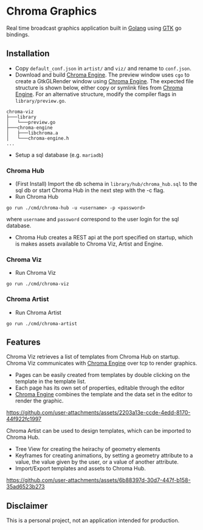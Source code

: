 # Chroma Graphics
Real time broadcast graphics application built in [Golang][go] using [GTK][gotk] go bindings.

## Installation

- Copy `default_conf.json` in `artist/` and `viz/` and rename to `conf.json`.
- Download and build [Chroma Engine][chroma-engine].
The preview window uses `cgo` to create a GtkGLRender window using [Chroma Engine][chroma-engine].
The expected file structure is shown below, either copy or symlink files from [Chroma Engine][chroma-engine].
For an alternative structure, modify the compiler flags in `library/preview.go`.

```
chroma-viz
├───library
│   └───preview.go
├───chroma-engine
│   ├───libchroma.a
│   └───chroma-engine.h
...
```

- Setup a sql database (e.g. `mariadb`)

### Chroma Hub 

- (First Install) Import the db schema in `library/hub/chroma_hub.sql` to the sql db or start Chroma Hub in the next step with the -c flag.
- Run Chroma Hub 
```
go run ./cmd/chroma-hub -u <username> -p <password>
```
where `username` and `password` correspond to the user login for the sql database. 

- Chroma Hub creates a REST api at the port specified on startup, which is makes assets available to Chroma Viz, Artist and Engine.

### Chroma Viz

- Run Chroma Viz
```
go run ./cmd/chroma-viz
```
### Chroma Artist 

- Run Chroma Artist
```
go run ./cmd/chroma-artist
```

## Features

Chroma Viz retrieves a list of templates from Chroma Hub on startup.
Chroma Viz communicates with [Chroma Engine][chroma-engine] over tcp to render graphics.

- Pages can be easily created from templates by double clicking on the template in the template list.
- Each page has its own set of properties, editable through the editor
- [Chroma Engine][chroma-engine] combines the template and the data set in the editor to render the graphic.

https://github.com/user-attachments/assets/2203a13e-ccde-4edd-8170-44f922fc1997

Chroma Artist can be used to design templates, which can be imported to Chroma Hub.

- Tree View for creating the heirachy of geometry elements
- Keyframes for creating animations, by setting a geometry attribute to a value, the value given by the user, or a value of another attribute.
- Import/Export templates and assets to Chroma Hub.
 
https://github.com/user-attachments/assets/6b88397d-30d7-447f-b158-35ad6523b273

## Disclaimer

This is a personal project, not an application intended for production.

[go]: https://github.com/golang/go
[gotk]: https://github.com/gotk3/gotk3
[chroma-engine]: https://github.com/jchilds0/chroma-engine
